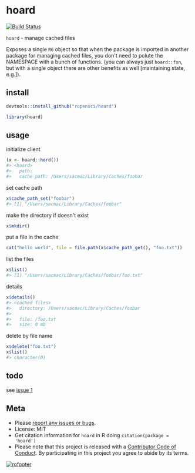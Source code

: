 hoard
=====



[![Build Status](https://travis-ci.org/ropensci/hoard.svg?branch=master)](https://travis-ci.org/ropensci/hoard)

`hoard` - manage cached files

Exposes a single `R6` object so that when the package is imported in another
package for managing cached files, you don't need to polute the NAMESPACE 
with a bunch of functions. (you can always just `hoard::fxn`, but 
with a single object there are other benefits as well [maintaining state, e.g.]).

## install


```r
devtools::install_github("ropensci/hoard")
```


```r
library(hoard)
```

## usage

initialize client


```r
(x <- hoard::hord())
#> <hoard> 
#>   path: 
#>   cache path: /Users/sacmac/Library/Caches/foobar
```

set cache path


```r
x$cache_path_set("foobar")
#> [1] "/Users/sacmac/Library/Caches/foobar"
```

make the directory if doesn't exist


```r
x$mkdir()
```

put a file in the cache


```r
cat("hello world", file = file.path(x$cache_path_get(), "foo.txt"))
```

list the files


```r
x$list()
#> [1] "/Users/sacmac/Library/Caches/foobar/foo.txt"
```

details


```r
x$details()
#> <cached files>
#>   directory: /Users/sacmac/Library/Caches/foobar
#> 
#>   file: /foo.txt
#>   size: 0 mb
```

delete by file name


```r
x$delete("foo.txt")
x$list()
#> character(0)
```

## todo

see [issue 1](https://github.com/ropensci/hoard/issues/1)

## Meta

* Please [report any issues or bugs](https://github.com/ropensci/hoard/issues).
* License: MIT
* Get citation information for `hoard` in R doing `citation(package = 'hoard')`
* Please note that this project is released with a [Contributor Code of Conduct](CONDUCT.md). By participating in this project you agree to abide by its terms.

[![rofooter](https://ropensci.org/public_images/github_footer.png)](https://ropensci.org)
